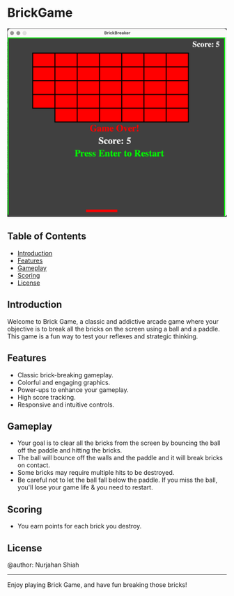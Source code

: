# BrickGame

![Game Screenshot](brick%20game%20image.png)

## Table of Contents

- [Introduction](#introduction)
- [Features](#features)
- [Gameplay](#gameplay)
- [Scoring](#scoring)
- [License](#license)

## Introduction

Welcome to Brick Game, a classic and addictive arcade game where your objective is to break all the bricks on the screen using a ball and a paddle. This game is a fun way to test your reflexes and strategic thinking.

## Features

- Classic brick-breaking gameplay.
- Colorful and engaging graphics.
- Power-ups to enhance your gameplay.
- High score tracking.
- Responsive and intuitive controls.

## Gameplay

- Your goal is to clear all the bricks from the screen by bouncing the ball off the paddle and hitting the bricks.
- The ball will bounce off the walls and the paddle and it will break bricks on contact.
- Some bricks may require multiple hits to be destroyed.
- Be careful not to let the ball fall below the paddle. If you miss the ball, you'll lose your game life & you need to restart.

## Scoring

- You earn points for each brick you destroy.

## License

@author: Nurjahan Shiah

---

Enjoy playing Brick Game, and have fun breaking those bricks!
